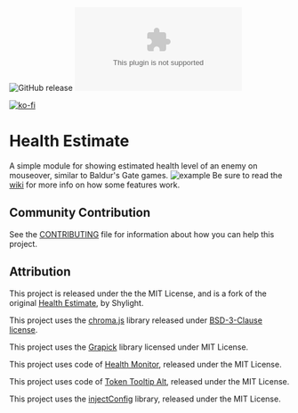 ![GitHub release](https://img.shields.io/github/release-date/mclemente/healthEstimate)
![the latest version](https://img.shields.io/github/downloads/mclemente/healthEstimate/latest/module.zip)

[![ko-fi](https://img.shields.io/badge/ko--fi-Support%20Me-red?style=flat-square&logo=ko-fi)](https://ko-fi.com/mclemente)

# Health Estimate

A simple module for showing estimated health level of an enemy on mouseover, similar to Baldur's Gate games.
![example](https://raw.githubusercontent.com/mclemente/healthEstimate/master/src/example.png?raw=true)
Be sure to read the [wiki](https://github.com/mclemente/healthEstimate/wiki/) for more info on how some features work.

## Community Contribution

See the [CONTRIBUTING](/CONTRIBUTING.md) file for information about how you can help this project.

## Attribution
This project is released under the the MIT License, and is a fork of the original [Health Estimate](https://github.com/Shylight/healthEstimate), by Shylight.

This project uses the [chroma.js](https://github.com/gka/chroma.js) library released under [BSD-3-Clause license](http://opensource.org/licenses/BSD-3-Clause).

This project uses the [Grapick](https://www.npmjs.com/package/grapick) library licensed under MIT License.

This project uses code of [Health Monitor](https://github.com/jessev14/health-monitor), released under the MIT License.

This project uses code of [Token Tooltip Alt](https://github.com/bmarian/token-tooltip-alt/), released under the MIT License.

This project uses the [injectConfig](https://github.com/theripper93/injectConfig) library, released under the MIT License.
